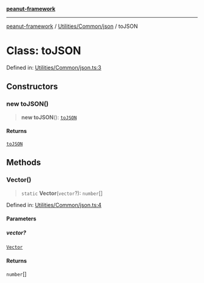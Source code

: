 [**peanut-framework**](../../../../README.md)

***

[peanut-framework](../../../../modules.md) / [Utilities/Common/json](../README.md) / toJSON

# Class: toJSON

Defined in: [Utilities/Common/json.ts:3](https://github.com/palmmc/Peanut-Framework/blob/a953dc2db1f7e00237b91b5b1f38f50520700085/PeanutFramework/Utilities/Common/json.ts#L3)

## Constructors

### new toJSON()

> **new toJSON**(): [`toJSON`](toJSON.md)

#### Returns

[`toJSON`](toJSON.md)

## Methods

### Vector()

> `static` **Vector**(`vector`?): `number`[]

Defined in: [Utilities/Common/json.ts:4](https://github.com/palmmc/Peanut-Framework/blob/a953dc2db1f7e00237b91b5b1f38f50520700085/PeanutFramework/Utilities/Common/json.ts#L4)

#### Parameters

##### vector?

[`Vector`](../../../../Types/Common/vector/type-aliases/Vector.md)

#### Returns

`number`[]
